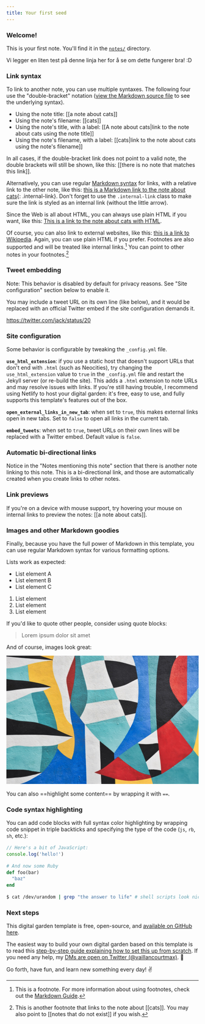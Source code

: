 ```yaml
---
title: Your first seed
---
```


### Welcome!

This is your first note. You'll find it in the [`notes/`](https://github.com/maximevaillancourt/digital-garden-jekyll-template/tree/master/_notes) directory. 

Vi legger en liten test på denne linja her for å se om dette fungerer bra! :D 

### Link syntax

To link to another note, you can use multiple syntaxes. The following four use the "double-bracket" notation ([view the Markdown source file](https://github.com/maximevaillancourt/digital-garden-jekyll-template/blob/master/_notes/your-first-note.md#link-syntax) to see the underlying syntax).

- Using the note title: [[a note about cats]]
- Using the note's filename: [[cats]]
- Using the note's title, with a label: [[A note about cats|link to the note about cats using the note title]]
- Using the note's filename, with a label: [[cats|link to the note about cats using the note's filename]]

In all cases, if the double-bracket link does not point to a valid note, the double brackets will still be shown, like this: [[there is no note that matches this link]].

Alternatively, you can use regular [Markdown syntax](https://www.markdownguide.org/getting-started/) for links, with a relative link to the other note, like this: [this is a Markdown link to the note about cats](/cats){: .internal-link}. Don't forget to use the `.internal-link` class to make sure the link is styled as an internal link (without the little arrow).

Since the Web is all about HTML, you can always use plain HTML if you want, like this: <a class="internal-link" href="/cats">This is a link to the note about cats with HTML</a>.

Of course, you can also link to external websites, like this: [this is a link to Wikipedia](https://wikipedia.org/). Again, you can use plain HTML if you prefer. Footnotes are also supported and will be treated like internal links.[^1] You can point to other notes in your footnotes.[^2]

[^1]: This is a footnote. For more information about using footnotes, check out the [Markdown Guide](https://www.markdownguide.org/extended-syntax/#footnotes).
[^2]: This is another footnote that links to the note about [[cats]]. You may also point to [[notes that do not exist]] if you wish.

### Tweet embedding

Note: This behavior is disabled by default for privacy reasons. See "Site configuration" section below to enable it.

You may include a tweet URL on its own line (like below), and it would be replaced with an official Twitter embed if the site configuration demands it.

https://twitter.com/jack/status/20

### Site configuration

Some behavior is configurable by tweaking the `_config.yml` file.

**`use_html_extension`**: if you use a static host that doesn't support URLs that don't end with `.html` (such as Neocities), try changing the `use_html_extension` value to `true` in the `_config.yml` file and restart the Jekyll server (or re-build the site). This adds a `.html` extension to note URLs and may resolve issues with links. If you're still having trouble, I recommend using Netlify to host your digital garden: it's free, easy to use, and fully supports this template's features out of the box.

**`open_external_links_in_new_tab`**: when set to `true`, this makes external links open in new tabs. Set to `false` to open all links in the current tab.

**`embed_tweets`**: when set to `true`, tweet URLs on their own lines will be replaced with a Twitter embed. Default value is `false`.

### Automatic bi-directional links

Notice in the "Notes mentioning this note" section that there is another note linking to this note. This is a bi-directional link, and those are automatically created when you create links to other notes.

### Link previews

If you're on a device with mouse support, try hovering your mouse on internal links to preview the notes: [[a note about cats]].

### Images and other Markdown goodies

Finally, because you have the full power of Markdown in this template, you can use regular Markdown syntax for various formatting options.

Lists work as expected:

- List element A
- List element B
- List element C

1. List element
2. List element
3. List element

If you'd like to quote other people, consider using quote blocks:

> Lorem ipsum dolor sit amet

And of course, images look great:

<img src="/assets/image.jpg"/>

You can also ==highlight some content== by wrapping it with `==`.

### Code syntax highlighting

You can add code blocks with full syntax color highlighting by wrapping code snippet in triple backticks and specifying the type of the code (`js`, `rb`, `sh`, etc.):

```js
// Here's a bit of JavaScript:
console.log('hello!')
```

```rb
# And now some Ruby
def foo(bar)
  "baz"
end
```

```sh
$ cat /dev/urandom | grep "the answer to life" # shell scripts look nice too
```


### Next steps

This digital garden template is free, open-source, and [available on GitHub here](https://github.com/maximevaillancourt/digital-garden-jekyll-template).

The easiest way to build your own digital garden based on this template is to read this [step-by-step guide explaining how to set this up from scratch](https://maximevaillancourt.com/blog/setting-up-your-own-digital-garden-with-jekyll). If you need any help, my [DMs are open on Twitter (@vaillancourtmax)](https://twitter.com/vaillancourtmax). 👋

Go forth, have fun, and learn new something every day! ✌️
